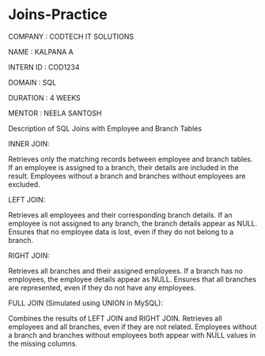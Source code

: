 # Joins-Practice

COMPANY : CODTECH IT SOLUTIONS

NAME : KALPANA A

INTERN ID : COD1234

DOMAIN : SQL

DURATION : 4 WEEKS 

MENTOR : NEELA SANTOSH

Description of SQL Joins with Employee and Branch Tables

INNER JOIN:

Retrieves only the matching records between employee and branch tables.
If an employee is assigned to a branch, their details are included in the result.
Employees without a branch and branches without employees are excluded.

LEFT JOIN:

Retrieves all employees and their corresponding branch details.
If an employee is not assigned to any branch, the branch details appear as NULL.
Ensures that no employee data is lost, even if they do not belong to a branch.

RIGHT JOIN:

Retrieves all branches and their assigned employees.
If a branch has no employees, the employee details appear as NULL.
Ensures that all branches are represented, even if they do not have any employees.


FULL JOIN (Simulated using UNION in MySQL):

Combines the results of LEFT JOIN and RIGHT JOIN.
Retrieves all employees and all branches, even if they are not related.
Employees without a branch and branches without employees both appear with NULL values in the missing columns.
